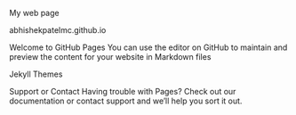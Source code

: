 My web page

abhishekpatelmc.github.io

Welcome to GitHub Pages
You can use the editor on GitHub to maintain and preview the content for your website in Markdown files

Jekyll Themes

Support or Contact
Having trouble with Pages? Check out our documentation or contact support and we’ll help you sort it out.

